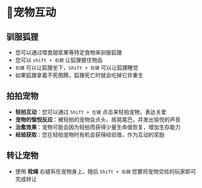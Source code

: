 # 🐾宠物互动

## 驯服狐狸

- 您可以通过喂食甜浆果等特定食物来驯服狐狸
- 您可以 `shift + 右键` 让狐狸握住物品
- `右键` 可以让狐狸坐下，`Shift + 右键` 可以让狐狸睡觉
- 如果狐狸拿着不死图腾，狐狸死亡时就会吃掉它并重生

## 拍拍宠物

- **轻拍互动**：您可以通过 `Shift + 左键` 点击来轻拍宠物，表达关爱
- **宠物的愉悦反应**：被轻拍的宠物会点头、摇晃尾巴，并发出愉悦的声音
- **治愈效果**：宠物可能会因为轻拍而获得少量生命值恢复，增加生存能力
- **经验获取**：您在轻拍宠物时有机会获得经验值，作为互动的奖励

## 转让宠物

- 使用 **栓绳** 右键系在宠物身上，随后 `Shift + 右键` 您要将宠物交给的玩家即可完成转让